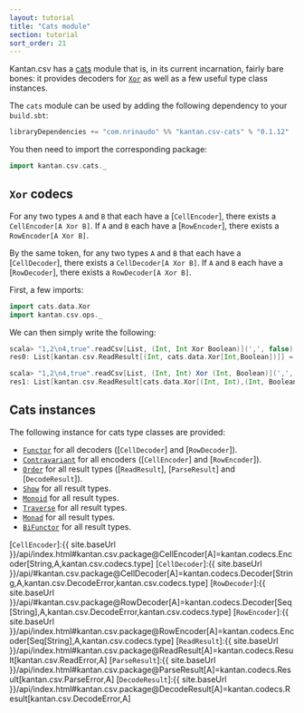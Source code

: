 ```yaml
---
layout: tutorial
title: "Cats module"
section: tutorial
sort_order: 21
---
```

Kantan.csv has a [cats](https://github.com/typelevel/cats) module that is, in its current incarnation, fairly bare
bones: it provides decoders for [`Xor`] as well as a few useful type class instances.

The `cats` module can be used by adding the following dependency to your `build.sbt`:

```scala
libraryDependencies += "com.nrinaudo" %% "kantan.csv-cats" % "0.1.12"
```

You then need to import the corresponding package:

```scala
import kantan.csv.cats._
```

## `Xor` codecs

For any two types `A` and `B` that each have a [`CellEncoder`], there exists a
`CellEncoder[A Xor B]`. If `A` and `B` each have a [`RowEncoder`], there exists a `RowEncoder[A Xor B]`.

By the same token, for any two types `A` and `B` that each have a [`CellDecoder`], there exists a
`CellDecoder[A Xor B]`. If `A` and `B` each have a [`RowDecoder`], there exists a `RowDecoder[A Xor B]`.

First, a few imports:

```scala
import cats.data.Xor
import kantan.csv.ops._
```

We can then simply write the following:

```scala
scala> "1,2\n4,true".readCsv[List, (Int, Int Xor Boolean)](',', false)
res0: List[kantan.csv.ReadResult[(Int, cats.data.Xor[Int,Boolean])]] = List(Success((1,Left(2))), Success((4,Right(true))))

scala> "1,2\n4,true".readCsv[List, (Int, Int) Xor (Int, Boolean)](',', false)
res1: List[kantan.csv.ReadResult[cats.data.Xor[(Int, Int),(Int, Boolean)]]] = List(Success(Left((1,2))), Success(Right((4,true))))
```


## Cats instances

The following instance for cats type classes are provided:

* [`Functor`] for all decoders ([`CellDecoder`] and [`RowDecoder`]).
* [`Contravariant`] for all encoders ([`CellEncoder`] and [`RowEncoder`]).
* [`Order`] for all result types ([`ReadResult`], [`ParseResult`] and [`DecodeResult`]).
* [`Show`] for all result types.
* [`Monoid`] for all result types.
* [`Traverse`] for all result types.
* [`Monad`] for all result types.
* [`BiFunctor`] for all result types.

[`Functor`]:http://typelevel.org/cats/api/#cats.Functor
[`Contravariant`]:http://typelevel.org/cats/api/#cats.functor.Contravariant
[`BiFunctor`]:http://typelevel.org/cats/api/#cats.functor.Bifunctor
[`Order`]:http://typelevel.org/cats/api/index.html#cats.package@Order[A]=cats.kernel.Order[A]
[`Show`]:http://typelevel.org/cats/api/index.html#cats.Show
[`Traverse`]:http://typelevel.org/cats/api/index.html#cats.Traverse
[`Monad`]:http://typelevel.org/cats/api/index.html#cats.Monad
[`Xor`]:http://typelevel.org/cats/api/#cats.data.Xor
[`Monoid`]:http://typelevel.org/cats/api/index.html#cats.package@Monoid[A]=cats.kernel.Monoid[A]
[`CellEncoder`]:{{ site.baseUrl }}/api/index.html#kantan.csv.package@CellEncoder[A]=kantan.codecs.Encoder[String,A,kantan.csv.codecs.type]
[`CellDecoder`]:{{ site.baseUrl }}/api/#kantan.csv.package@CellDecoder[A]=kantan.codecs.Decoder[String,A,kantan.csv.DecodeError,kantan.csv.codecs.type]
[`RowDecoder`]:{{ site.baseUrl }}/api/#kantan.csv.package@RowDecoder[A]=kantan.codecs.Decoder[Seq[String],A,kantan.csv.DecodeError,kantan.csv.codecs.type]
[`RowEncoder`]:{{ site.baseUrl }}/api/index.html#kantan.csv.package@RowEncoder[A]=kantan.codecs.Encoder[Seq[String],A,kantan.csv.codecs.type]
[`ReadResult`]:{{ site.baseUrl }}/api/index.html#kantan.csv.package@ReadResult[A]=kantan.codecs.Result[kantan.csv.ReadError,A]
[`ParseResult`]:{{ site.baseUrl }}/api/index.html#kantan.csv.package@ParseResult[A]=kantan.codecs.Result[kantan.csv.ParseError,A]
[`DecodeResult`]:{{ site.baseUrl }}/api/index.html#kantan.csv.package@DecodeResult[A]=kantan.codecs.Result[kantan.csv.DecodeError,A]
